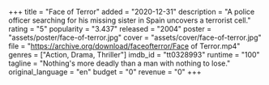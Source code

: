 +++
title = "Face of Terror"
added = "2020-12-31"
description = "A police officer searching for his missing sister in Spain uncovers a terrorist cell."
rating = "5"
popularity = "3.437"
released = "2004"
poster = "assets/poster/face-of-terror.jpg"
cover = "assets/cover/face-of-terror.jpg"
file = "https://archive.org/download/faceofterror/Face of Terror.mp4"
genres = ["Action, Drama, Thriller"]
imdb_id = "tt0328993"
runtime = "100"
tagline = "Nothing's more deadly than a man with nothing to lose."
original_language = "en"
budget = "0"
revenue = "0"
+++